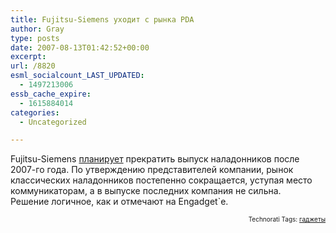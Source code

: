 ```yaml
---
title: Fujitsu-Siemens уходит с рынка PDA
author: Gray
type: posts
date: 2007-08-13T01:42:52+00:00
excerpt:
url: /8820
esml_socialcount_LAST_UPDATED:
  - 1497213006
essb_cache_expire:
  - 1615884014
categories:
  - Uncategorized

---
```








Fujitsu-Siemens <a href="http://www.engadget.com/2007/08/11/fujitsu-siemens-computers-bails-on-pda-pna-market/" target="_blank">планирует</a> прекратить выпуск наладонников после 2007-го года. По утверждению представителей компании, рынок классических наладонников постепенно сокращается, уступая место коммуникаторам, а в выпуске последних компания не сильна.  
Решение логичное, как и отмечают на Engadget\`е.  
<!-- technorati tags start -->

<p style="text-align:right;font-size:10px;">
  Technorati Tags: <a href="http://www.technorati.com/tag/гаджеты" rel="tag">гаджеты</a>
</p>

<!-- technorati tags end -->